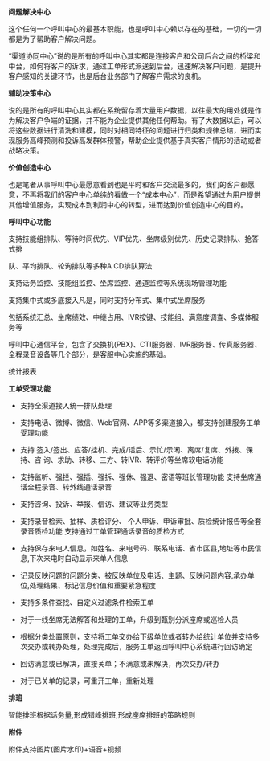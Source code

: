 **问题解决中心**

这个任何一个呼叫中心的最基本职能，也是呼叫中心赖以存在的基础，一切的一切都是为了帮助客户解决问题。

“渠道协同中心”说的是所有的呼叫中心其实都是连接客户和公司后台之间的桥梁和中台，如何将客户的诉求，通过工单形式派送到后台，迅速解决客户问题，是提升客户感知的关键环节，也是后台业务部门了解客户需求的良机。

**辅助决策中心**

说的是所有的呼叫中心其实都在系统留存着大量用户数据，以往最大的用处就是作为解决客户争端的证据，并不能为企业提供其他任何帮助。有了大数据以后，可以将这些数据进行清洗和建模，同时对相同特征的问题进行归类和规律总结，进而实现服务高峰预测和投诉高发群体预警，帮助企业提供基于真实客户情形的活动或者战略决策。

**价值创造中心**

也是笔者从事呼叫中心最愿意看到也是平时和客户交流最多的，我们的客户都愿意，不再将我们的客户中心单纯的看做一个“成本中心”，而是希望通过为用户提供其他增值服务，实现成本到利润中心的转型，进而达到价值创造中心的目的。



**呼叫中心功能**

支持技能组排队、等待时间优先、VIP优先、坐席级别优先、历史记录排队、抢答式排

队、平均排队、轮询排队等多种A CD排队算法

支持话务监控、技能组监控、坐席监控、通道监控等系统现场管理功能

支持集中式或多底接入凡是，同时支持分布式、集中式坐席服务

包括系统汇总、坐席绩效、中继占用、IVR按键、技能组、满意度调查、多媒体服务等

呼叫中心通信平台，包含了交换机(PBX)、CTI服务器、IVR服务器、传真服务器、全程录音设备等几个部分，是客服中心实施的基础。

统计报表

 

**工单受理功能**



+ 支持全渠道接入统一排队处理

+ 支持电话、微博、微信、Web官网、APP等多渠道接入，都支持创建服务工单受理功能
+ 支持 签入/签出、应答/挂机、完成/话后、示忙/示闲、离席/复席、外拨、保持、咨 询、求助、转移、三方、转IVR、转评价等坐席软电话功能
+ 支持监听、强拦、强插、强拆、强休、强退、密语等班长管理功能 支持坐席通话全程录音、转外线通话录音

+ 支持咨询、投诉、举报、信访、建议等业务类型
+ 支持录音检索、抽样、质检评分、 个人申诉、申诉审批、质检统计报告等全套录音质检功能 支持通过工单管理通话录音的质检方式

+ 支持保存来电人信息，如姓名、来电号码、联系电话、省市区县,地址等市民信息,下次来电时自动显示来单人信息


+ 记录反映问题的问题分类、被反映单位及电话、主题、反映问题内容,承办单位,处理结果、标记信息价值和重要紧急程度


+ 支持多条件查找、自定义过滤条件检索工单


+ 对于一线坐席无法解答和处理的工单，升级到甄别分派座席或巡检人员


+ 根据分类处置原则，支持将工单交办给下级单位或者转办给统计单位并支持多次交办或转办处理，处理完成后，服务工单返回呼叫中心系统进行回访确定


+ 回访满意或已解决，直接关单；不满意或未解决，再次交办/转办


+ 对于已关单的记录，可重开工单，重新处理



**排班**



智能排班根据话务量,形成错峰排班,形成座席排班的策略规则



**附件**



附件支持图片(图片水印)+语音+视频